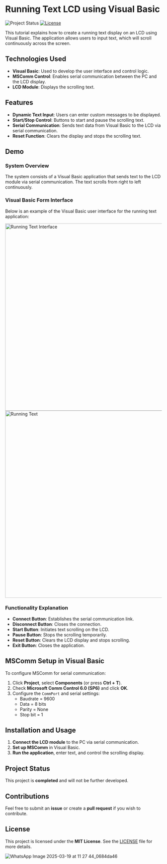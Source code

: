 # Running Text LCD using Visual Basic

![Project Status](https://img.shields.io/badge/status-completed-brightgreen) [![License](https://img.shields.io/badge/license-MIT-blue)](./LICENSE)

This tutorial explains how to create a running text display on an LCD using Visual Basic. The application allows users to input text, which will scroll continuously across the screen.

## Technologies Used
- **Visual Basic**: Used to develop the user interface and control logic.
- **MSComm Control**: Enables serial communication between the PC and the LCD display.
- **LCD Module**: Displays the scrolling text.

## Features
- **Dynamic Text Input**: Users can enter custom messages to be displayed.
- **Start/Stop Control**: Buttons to start and pause the scrolling text.
- **Serial Communication**: Sends text data from Visual Basic to the LCD via serial communication.
- **Reset Function**: Clears the display and stops the scrolling text.

## Demo

### **System Overview**
The system consists of a Visual Basic application that sends text to the LCD module via serial communication. The text scrolls from right to left continuously.

### **Visual Basic Form Interface**
Below is an example of the Visual Basic user interface for the running text application:

<div align="left">
  <img src="https://github.com/user-attachments/assets/1699ca86-340d-4dbb-b304-5916aa4c40c9" alt="Running Text Interface" width="600">
</div>

<div align="left">
  <img src="https://github.com/user-attachments/assets/53d1692d-13cf-43bf-bbe6-081b14986215" alt="Running Text" width="600">
</div>

### **Functionality Explanation**
- **Connect Button**: Establishes the serial communication link.
- **Disconnect Button**: Closes the connection.
- **Start Button**: Initiates text scrolling on the LCD.
- **Pause Button**: Stops the scrolling temporarily.
- **Reset Button**: Clears the LCD display and stops scrolling.
- **Exit Button**: Closes the application.

## MSComm Setup in Visual Basic
To configure MSComm for serial communication:
1. Click **Project**, select **Components** (or press **Ctrl + T**).
2. Check **Microsoft Comm Control 6.0 (SP6)** and click **OK**.
3. Configure the `CommPort` and serial settings:
   - Baudrate = 9600
   - Data = 8 bits
   - Parity = None
   - Stop bit = 1

## Installation and Usage
1. **Connect the LCD module** to the PC via serial communication.
2. **Set up MSComm** in Visual Basic.
3. **Run the application**, enter text, and control the scrolling display.

## Project Status
This project is **completed** and will not be further developed.

## Contributions
Feel free to submit an **issue** or create a **pull request** if you wish to contribute.

## License
This project is licensed under the **MIT License**. See the [LICENSE](LICENSE) file for more details.

![WhatsApp Image 2025-03-19 at 11 27 44_0684da46]()
